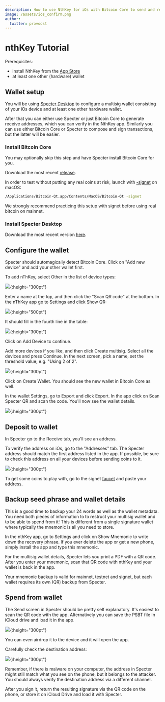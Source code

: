 ```yaml
---
description: How to use NthKey for iOs with Bitcoin Core to send and receive Bitcoin in a multi-signature wallet setup.
image: /assets/ios_confirm.png
author:
  twitter: provoost
---
```

# nthKey Tutorial

Prerequisites:
* install NthKey from the [App Store](https://apps.apple.com/us/app/nthkey/id1491367033)
* at least one other (hardware) wallet

## Wallet setup

You will be using [Specter Desktop](https://github.com/cryptoadvance/specter-desktop#specter-desktop) to configure a multisig wallet consisting of your iOs
device and at least one other hardware wallet.

After that you can either use Specter or just Bitcoin Core to generate
receive addresses, which you can verify in the NthKey app. Similarly you can use
either Bitcoin Core or Specter to compose and sign transactions, but the latter
will be easier.

### Install Bitcoin Core

You may optionally skip this step and have Specter install Bitcoin Core for you.

Download the most recent [release](https://bitcoincore.org/en/download/).

In order to test without putting any real coins at risk, launch with [-signet](http://nadobtc.btc.libsynpro.com/explaining-signet-nado-10) on macOS:

```sh
/Applications/Bitcoin-Qt.app/Contents/MacOS/Bitcoin-Qt -signet
```

We strongly recommend practicing this setup with signet before using real bitcoin on mainnet.

### Install Specter Desktop

Download the most recent version [here](https://github.com/cryptoadvance/specter-desktop/releases).

## Configure the wallet

Specter should automagically detect Bitcoin Core. Click on "Add new device" and add your other wallet first.

To add nThKey, select Other in the list of device types:

![](/assets/specter_1.png){:height="300pt"}

Enter a name at the top, and then click the "Scan QR code" at the bottom. In the nThKey app go to Settings and click Show QR:

![](/assets/ios_announce.png){:height="500pt"}

It should fill in the fourth line in the table:

![](/assets/specter_2.png){:height="300pt"}

Click on Add Device to continue.

Add more devices if you like, and then click Create multisig. Select all the devices and press Continue. In the next screen, pick a name, set the threshold value, e.g. "Using 2 of 2".

![](/assets/specter_3.png){:height="300pt"}

Click on Create Wallet. You should see the new wallet in Bitcoin Core as well.

In the wallet Settings, go to Export and click Export. In the app click on Scan Specter QR and scan the code. You'll now see the wallet details.

![](/assets/ios_import.png){:height="300pt"}


## Deposit to wallet

In Specter go to the Receive tab, you'll see an address.

To verify the address on iOs, go to the "Addresses" tab. The Specter address should
match the first address listed in the app. If possible, be sure to check this address
on all your devices before sending coins to it.

![](/assets/ios_addresses.png){:height="300pt"}

To get some coins to play with, go to the signet [faucet](https://signet.bc-2.jp) and paste your address.

## Backup seed phrase and wallet details

This is a good time to backup your 24 words as well as the wallet metadata. You
need both pieces of information to to restruct your multisig wallet and to be able
to spend from it! This is different from a single signature wallet where typically
the mnemonic is all you need to store.

In the nthKey app, go to Settings and click on Show Mnemonic to write
down the recovery phrase. If you ever delete the app or get a new phone, simply
install the app and type this mnemonic.

For the multisig wallet details, Specter lets you print a PDF with a QR code. After
you enter your mnemonic, scan that QR code with nthKey and your wallet is back in the app.

Your mnemonic backup is valid for mainnet, testnet and signet, but each wallet requires
its own (QR) backup from Specter.

## Spend from wallet

The Send screen in Specter should be pretty self explanatory. It's easiest to scan
the QR code with the app. Alternatively you can save the PSBT file in iCloud drive
and load it in the app.

![](/assets/ios_load_psbt.png){:height="300pt"}

You can even airdrop it to the device and it will open the
app.

Carefully check the destination address:

![](/assets/ios_confirm.png){:height="300pt"}

Remember, if there is malware on your computer, the address in Specter might still
match what you see on the phone, but it belongs to the attacker. You should always verify the destination address via a different channel.

After you sign it, return the resulting signature via the QR code on the phone,
or store it on iCloud Drive and load it with Specter.
